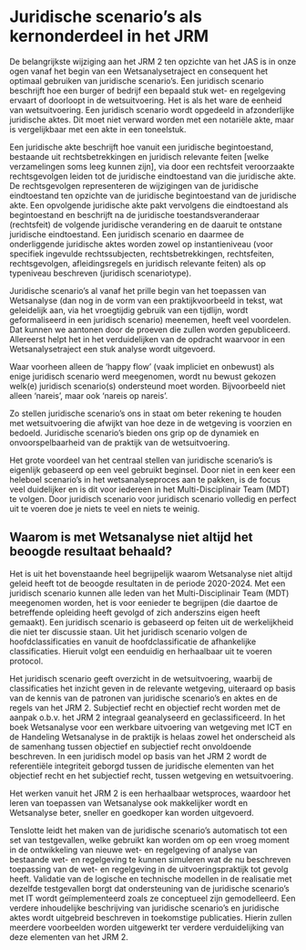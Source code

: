 # Juridische scenario’s als kernonderdeel in het JRM
De belangrijkste wijziging aan het JRM 2 ten opzichte van het JAS is in onze ogen vanaf het begin van een Wetsanalysetraject en consequent het optimaal gebruiken van juridische scenario’s. Een juridisch scenario beschrijft hoe een burger of bedrijf een bepaald stuk wet- en regelgeving ervaart of doorloopt in de wetsuitvoering. Het is als het ware de eenheid van wetsuitvoering. Een juridisch scenario wordt opgedeeld in afzonderlijke juridische aktes. Dit moet niet verward worden met een notariële akte, maar is vergelijkbaar met een akte in een toneelstuk.

Een juridische akte beschrijft hoe vanuit een juridische begintoestand, bestaande uit rechtsbetrekkingen en juridisch relevante feiten [welke verzamelingen soms leeg kunnen zijn], via door een rechtsfeit veroorzaakte rechtsgevolgen leiden tot de juridische eindtoestand van die juridische akte. De rechtsgevolgen representeren de wijzigingen van de juridische eindtoestand ten opzichte van de juridische begintoestand van de juridische akte. Een opvolgende juridische akte pakt vervolgens die eindtoestand als begintoestand en beschrijft na de juridische toestandsveranderaar (rechtsfeit) de volgende juridische verandering en de daaruit te ontstane juridische eindtoestand. Een juridisch scenario en daarmee de onderliggende juridische aktes worden zowel op instantieniveau (voor specifiek ingevulde rechtssubjecten, rechtsbetrekkingen, rechtsfeiten, rechtsgevolgen, afleidingsregels en juridisch relevante feiten) als op typeniveau beschreven (juridisch scenariotype).

Juridische scenario’s al vanaf het prille begin van het toepassen van Wetsanalyse (dan nog in de vorm van een praktijkvoorbeeld in tekst, wat geleidelijk aan, via het vroegtijdig gebruik van een tijdlijn, wordt geformaliseerd in een juridisch scenario) meenemen, heeft veel voordelen. Dat kunnen we aantonen door de proeven die zullen worden gepubliceerd. Allereerst helpt het in het verduidelijken van de opdracht waarvoor in een Wetsanalysetraject een stuk analyse wordt uitgevoerd. 

Waar voorheen alleen de ‘happy flow’ (vaak impliciet en onbewust) als enige juridisch scenario werd meegenomen, wordt nu bewust gekozen welk(e) juridisch scenario(s) ondersteund moet worden. Bijvoorbeeld niet alleen ‘nareis’, maar ook ‘nareis op nareis’.

Zo stellen juridische scenario’s ons in staat om beter rekening te houden met wetsuitvoering die afwijkt van hoe deze in de wetgeving is voorzien en bedoeld. Juridische scenario’s bieden ons grip op de dynamiek en onvoorspelbaarheid van de praktijk van de wetsuitvoering.

Het grote voordeel van het centraal stellen van juridische scenario’s is eigenlijk gebaseerd op een veel gebruikt beginsel. Door niet in een keer een heleboel scenario’s in het wetsanalyseproces aan te pakken, is de focus veel duidelijker en is dit voor iedereen in het Multi-Disciplinair Team (MDT) te volgen. Door juridisch scenario voor juridisch scenario volledig en perfect uit te voeren doe je niets te veel en niets te weinig.

## Waarom is met Wetsanalyse niet altijd het beoogde resultaat behaald?
Het is uit het bovenstaande heel begrijpelijk waarom Wetsanalyse niet altijd geleid heeft tot de beoogde resultaten in de periode 2020-2024. Met een juridisch scenario kunnen alle leden van het Multi-Disciplinair Team (MDT) meegenomen worden, het is voor eenieder te begrijpen (die daartoe de betreffende opleiding heeft gevolgd of zich anderszins eigen heeft gemaakt). Een juridisch scenario is gebaseerd op feiten uit de werkelijkheid die niet ter discussie staan. Uit het juridisch scenario volgen de hoofdclassificaties en vanuit de hoofdclassificatie de afhankelijke classificaties. Hieruit volgt een eenduidig en herhaalbaar uit te voeren protocol.

Het juridisch scenario geeft overzicht in de wetsuitvoering, waarbij de classificaties het inzicht geven in de relevante wetgeving, uiteraard op basis van de kennis van de patronen van juridische scenario’s en aktes en de regels van het JRM 2. Subjectief recht en objectief recht worden met de aanpak o.b.v. het JRM 2 integraal geanalyseerd en geclassificeerd. In het boek Wetsanalyse voor een werkbare uitvoering van wetgeving met ICT en de Handeling Wetsanalyse in de praktijk is helaas zowel het onderscheid als de samenhang tussen objectief en subjectief recht onvoldoende beschreven. In een juridisch model op basis van het JRM 2 wordt de referentiële integriteit geborgd tussen de juridische elementen van het objectief recht en het subjectief recht, tussen wetgeving en wetsuitvoering.

Het werken vanuit het JRM 2 is een herhaalbaar wetsproces, waardoor het leren van toepassen van Wetsanalyse ook makkelijker wordt en Wetsanalyse beter, sneller en goedkoper kan worden uitgevoerd.

Tenslotte leidt het maken van de juridische scenario’s automatisch tot een set van testgevallen, welke gebruikt kan worden om op een vroeg moment in de ontwikkeling van nieuwe wet- en regelgeving of analyse van bestaande wet- en regelgeving te kunnen simuleren wat de nu beschreven toepassing van de wet- en regelgeving in de uitvoeringspraktijk tot gevolg heeft. Validatie van de logische en technische modellen in de realisatie met dezelfde testgevallen borgt dat ondersteuning van de juridische scenario’s met IT wordt geïmplementeerd zoals ze conceptueel zijn gemodelleerd.
Een verdere inhoudelijke beschrijving van juridische scenario’s en juridische aktes wordt uitgebreid beschreven in toekomstige publicaties. Hierin zullen meerdere voorbeelden worden uitgewerkt ter verdere verduidelijking van deze elementen van het JRM 2.